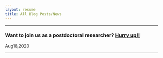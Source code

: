 ```yaml
---
layout: resume
title: All Blog Posts/News
---
```


---
### Want to join us as a postdoctoral researcher? [Hurry up!!](/2020-08-18-postDoc.md)

Aug18,2020

---
